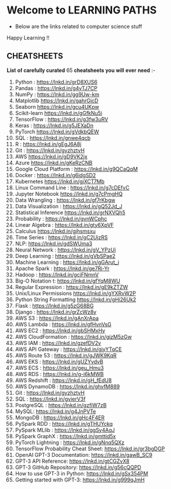 # Welcome to LEARNING PATHS

- Below are the links related to computer science stuff

Happy Learning !!

## CHEATSHEETS

𝐋𝐢𝐬𝐭 𝐨𝐟 𝐜𝐚𝐫𝐞𝐟𝐮𝐥𝐥𝐲 𝐜𝐮𝐫𝐚𝐭𝐞𝐝 65 𝐜𝐡𝐞𝐚𝐭𝐬𝐡𝐞𝐞𝐭𝐬 𝐲𝐨𝐮 𝐰𝐢𝐥𝐥 𝐞𝐯𝐞𝐫 𝐧𝐞𝐞𝐝 :-

1.  Python : https://lnkd.in/grD8XUS6
2.  Pandas : https://lnkd.in/g4yTJ7CP
3.  NumPy : https://lnkd.in/gg9Uw-km
4.   Matplotlib https://lnkd.in/gahrGicD
5.  Seaborn https://lnkd.in/gcu4UKpw
6.  Scikit-learn https://lnkd.in/gGfkNu5i
7.  TensorFlow : https://lnkd.in/g3fw3uRV
8.  Keras : https://lnkd.in/g5JEXaDn
9.  PyTorch https://lnkd.in/gVdkbQEW
10.  SQL : https://lnkd.in/gnwe4qcb
11. R : https://lnkd.in/gEgJ6A8j
12.  Git : https://lnkd.in/gyzhztvH
13. AWS https://lnkd.in/gD9VK2jx
14. Azure https://lnkd.in/gKeRzCNB
15.  Google Cloud Platform : https://lnkd.in/g9QCaQqM
16.  Docker : https://lnkd.in/g6idgSD2
17.  Kubernetes https://lnkd.in/gjXCT7Mb
18. Linux Command Line : https://lnkd.in/g7cDEfvC
19.  Jupyter Notebook https://lnkd.in/g7cPmgHQ
20.  Data Wrangling : https://lnkd.in/gf7rKbgw
21.  Data Visualization : https://lnkd.in/gQ52Jd_J
22.  Statistical Inference https://lnkd.in/grNXVQh5
23. Probability : https://lnkd.in/gvnWCphc
24. Linear Algebra : https://lnkd.in/gty6XpVF
25.  Calculus https://lnkd.in/gjhsmsxu
26. Time Series : https://lnkd.in/gC2UjzRS
27. NLP: https://lnkd.in/gdSWUma3
28.  Neural Network : https://lnkd.in/gV_YPzUi
29. Deep Learning : https://lnkd.in/gVbSPae2
30.  Machine Learning : https://lnkd.in/gGArut_j
31.  Apache Spark : https://lnkd.in/ge7Rj-Yr
32. Hadoop : https://lnkd.in/gcjFNmnV
33. Big-O Notation t: https://lnkd.in/gfYqM8WU
34.  Regular Expression : https://lnkd.in/gE9kZTZW
35.  Unix/Linux Permissions https://lnkd.in/gYXRvW2P
36.  Python String Formatting https://lnkd.in/gHi26Uk2
37.  Flask : https://lnkd.in/g5zG68BG
38.  Django : https://lnkd.in/grZcWz8y
39.  AWS S3 : https://lnkd.in/gAnXrApa
40.  AWS Lambda : https://lnkd.in/gfHvnVsG
41.  AWS EC2 : https://lnkd.in/gbSHMxHy
42.  AWS CloudFormation : https://lnkd.in/gizM5zGw
43.  AWS IAM : https://lnkd.in/gzefDV2v
44.  AWS API Gateway : https://lnkd.in/gjyYTqCE
45.  AWS Route 53 : https://lnkd.in/gJWK9KqR
46.  AWS EKS : https://lnkd.in/gUZYvdvB
47.  AWS ECS : https://lnkd.in/geu_Hmu3
48. AWS RDS : https://lnkd.in/g-i6kMWB
49.  AWS Redshift : https://lnkd.in/gH_fEdU8
50.  AWS DynamoDB : https://lnkd.in/ghvfM889
51. Git : https://lnkd.in/gyzhztvH
52.  SQL : https://lnkd.in/gyierV3f
53.   PostgreSQL : https://lnkd.in/gzfiW7zB
54.  MySQL: https://lnkd.in/g4JnPVTe
55.  MongoDB : https://lnkd.in/gHc4F4ER
56.  PySpark RDD : https://lnkd.in/gTHUYckq
57.  PySpark MLlib : https://lnkd.in/ggSy4AqJ
58.  PySpark GraphX : https://lnkd.in/gmttid5x
59.  PyTorch Lightning : https://lnkd.in/gNnq5QXz
60.   TensorFlow Probability Cheat Sheet: https://lnkd.in/gr3bgDGP
61. OpenAI GPT-3 Documentation: https://lnkd.in/gawB_SC9
62. GPT-3 API Reference: https://lnkd.in/gtCGZvX8
63. GPT-3 GitHub Repository: https://lnkd.in/g56cQQPD
64. How to use GPT-3 in Python: https://lnkd.in/gSx354PM
65. Getting started with GPT-3: https://lnkd.in/g999qJmH
